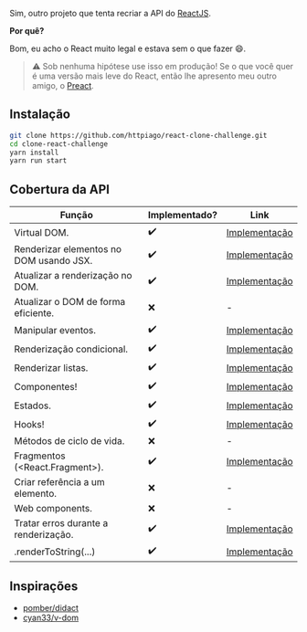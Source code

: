 Sim, outro projeto que tenta recriar a API do [ReactJS](https://reactjs.org).

**Por quê?**

Bom, eu acho o React muito legal e estava sem o que fazer 😄.

> ⚠ Sob nenhuma hipótese use isso em produção! Se o que você quer é uma versão mais leve do React, então lhe apresento meu outro amigo, o [Preact](https://github.com/preactjs/preact).

## Instalação

```bash
git clone https://github.com/httpiago/react-clone-challenge.git
cd clone-react-challenge
yarn install
yarn run start
```

## Cobertura da API

| Função                                    | Implementado? | Link |
| ----------------------------------------- | -  | ------------- |
| Virtual DOM.                              | ✔️ | [Implementação](/src/dom.ts#L4) |
| Renderizar elementos no DOM usando JSX.   | ✔️ | [Implementação](/src/dom.ts#L12) |
| Atualizar a renderização no DOM.          | ✔️ | [Implementação](/src/fakeReconciler.ts#L32) |
| Atualizar o DOM de forma eficiente.       | ❌ | - |
| Manipular eventos.                        | ✔️ | [Implementação](/src/dom.ts#L55) |
| Renderização condicional.                 | ✔️ | [Implementação](/src/dom.ts#L16) |
| Renderizar listas.                        | ✔️ | [Implementação](/src/dom.ts#L69) |
| Componentes!                              | ✔️ | [Implementação](/src/dom.ts#L29) |
| Estados.                                  | ✔️ | [Implementação](/src/hooks.ts#L11) |
| Hooks!                                    | ✔️ | [Implementação](/src/hooks.ts) |
| Métodos de ciclo de vida.                 | ❌ | - |
| Fragmentos (<React.Fragment>).            | ✔️ | [Implementação](/src/commonComponents.tsx#L10) |
| Criar referência a um elemento.           | ❌ | - |
| Web components.                           | ❌ | - |
| Tratar erros durante a renderização.      | ️️️️✔️ | [Implementação](/src/fakeReconciler.ts#L23) |
| .renderToString(...)                      | ✔️ | [Implementação](/src/fakeReconciler.ts#L23) |

## Inspirações

- [pomber/didact](https://github.com/pomber/didact)
- [cyan33/v-dom](https://github.com/cyan33/v-dom/)
